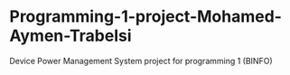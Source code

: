 # Programming-1-project-Mohamed-Aymen-Trabelsi
Device Power Management System project for programming 1 (BINFO)
